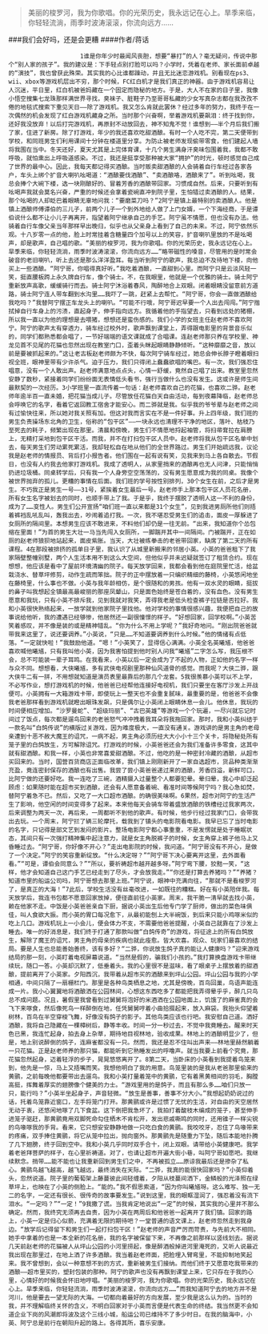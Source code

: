 > 美丽的梭罗河，我为你歌唱。你的光荣历史，我永远记在心上。旱季来临，你轻轻流淌，雨季时波涛滚滚，你流向远方……

###我们会好吗，还是会更糟
####作者/蒋话

						1谁是你年少时最闻风丧胆，想要“暴打”的人？毫无疑问，传说中那个“别人家的孩子”。我的建议是：下手轻点别打脸可以吗？小学时，凭着在老师、家长面前卓越的“演技”，我也曾获此殊荣。其实我的心比谁都躁动，并且无比迷恋游戏机。别看现在ps3、wii、xbox等游戏机层出不穷，那个时候，FC红白机才是我们真正的神器。由于游戏机容易让人沉迷，平日里，红白机被爸妈藏在一个固定而隐秘的地方。于是，大人不在家的日子里，我像小悟空搜集七龙珠那样满世界寻找，臭袜子、脏鞋子乃至哥哥私藏的少女写真杂志都在我孜孜不倦的地毯式搜索下重见天日——除了游戏机。我又怎么肯就此罢休？经过多年的努力，我终于在一次偶然的机会发现了红白游戏机藏身之所。当时那个兴奋啊，举着游戏机要飙泪：终于找到你，还好我没放弃！以后打完游戏机，再原封不动放回去，神不知鬼不觉！谁想到——半个月后我们搬了家，住进了新房。除了打游戏，年少的我还喜欢吃甜酒酿。有时一个人吃不完，第二天便带到学校，和同班男生们利用课间十分钟在楼道里分享。为防止被老师发现偷带零食，他们建起人墙将我围在当中。冬天还好，夏天尤其是上完体育课，十几个男生满身汗臭味包围着我，我都不敢呼吸，就怕熏出上呼吸道感染。不过，我还是挺享受那种被大家“拥护”的时光，顿时感觉自己成了世界的最中心。因此，我每天都记得买酒酿。当时贩卖甜酒酿的人会骑着自行车经过各家各户，车头上绑个扩音大喇叭吆喝道：“酒酿要伐酒酿”、“卖酒酿咯，酒酿来了”。听到吆喝，我总会捧个大碗下楼，选一块刚酿好的、冒着芳香的酒酿带回家。习惯成自然。后来，只要听到有吆喝声我就会莫名兴奋，严重的时候还会拿着瓷碗直冲到院子里，生怕错过卖酒酿的人。结果，那个吆喝的人却眨巴着眼睛无辜地问我：“要磨菜刀吗？”2阿宁是镇上最特别的卖酒酿人。他是镇上酒酿师傅谭伯的三儿子，前两个儿子一个到外地给人做了上门女婿，一个下海经商，于是谭伯说什么都不让小儿子再离开，指望着阿宁继承自己的手艺。阿宁虽不情愿，但也没有办法。他骑着自行车像父亲当年那样早出晚归，似乎也从父亲身上看到了自己的未来。不过，阿宁依然乐观。十八岁零一点的他，脸上时常挂着含糖量四个加号以上的笑容，扩音喇叭里放的不是吆喝声，却是歌声，自己唱的歌。“美丽的梭罗河，我为你歌唱。你的光荣历史，我永远记在心上。旱季来临，你轻轻流淌，雨季时波涛滚滚，你流向远方……”略带磁性的嗓音，尽管用的是时常会破音的老旧喇叭，听上去还是那么洋洋盈耳。每当听到阿宁的歌声，我总迫不及待地下楼，向他买上一些酒酿。“阿宁哥，你唱得真好听。”我吃着酒酿，一直甜到心里。而阿宁只是云淡风轻一笑，挺直腰板跨上永久牌自行车，像个骑士。不，在我眼里，他就是一个优雅的骑士。骑士阿宁重新放声高歌，缓缓骑行而去。骑士阿宁沐浴着春风，陶醉地合上双眼。闭着眼睛没留意前方道路，骑士阿宁连人带车翻到水沟里……我吓了一跳，赶紧上去帮忙。“阿宁哥，你会一直做酒酿给我吃吗？”我替阿宁摆正车龙头上的喇叭。“可能不行哦，阿宁哥迟早要一个人出去闯闯。”阿宁揩拭掉自行车身上的污渍，直起身子，伸手指向远方。我循着他的手指望去，只看到远处的猪棚，所以我一直以为他的理想是去喂猪，想想还是蛮伤感的。我们小学的女班主任赵老师不喜欢阿宁。阿宁的歌声太有穿透力，骑车经过校外时，歌声飘到课堂上，弄得跟电影里的背景音乐似的，同学们都熟悉都会唱了，一节好端端的语文课就成了合唱课。连赵老师那只养在学校里、神龙见首不见尾的花猫也忽然出现在教室门口，歪着头眯起眼睛静静倾听。“这种靡靡之音，放以前是要被抓起来的。”这让老古板赵老师颇为不快，每次阿宁骑车经过，她总会伸长脖子瞪着眼扫视全班，眼神里带有少许杀气。迫于压力，我们只得闭上蠢蠢欲唱的嘴巴。有一次，我们强忍住唱意，没有一个人敢出声。赵老师满意地点点头，心情一舒缓，竟然自己唱了出来。教室里忽然安静了数秒，紧接着同学们纷纷面无表情低头看书，强行当做什么也没有发生。这或许是师生间最默契的一次经历。3小学班里一直流传着一句话：赵老师喜欢自己的花猫，也喜欢二骅。赵老师年逾半百一直未婚，把花猫当成儿子。尽管放任花猫白天自由活动，每到夜幕降临，赵老师总会呼唤它的名字，看着它返回教工宿舍才能安心。而二骅就是我。似乎我的爷爷辈与赵老师之间有过愉快往来，所以她对我关照有加。但这对我而言实在不是一件好事。升上四年级，我们班的男生负责操场东北角的卫生，俗称的“包干区”——一块永远也清理不干净的地区，落叶、枯枝乃至死去的耗子，频繁出现在那里。清晨和傍晚，男生们不情愿地捋起袖管，将扫帚耷拉在肩膀上，无精打采地到包干区干活。而我，并不在打扫包干区人员中。赵老师将我从包干区名单中划去，每天男生们劳动累死累活，我却轻松自在地从他们的全世界路过。男生们开始疏远我，议论我是赵老师的情报员、背后打小报告者。他们围在一起有说有笑，见我来到马上各自散去。节假日，也没有人约我去他家打游戏机。我成了透明人，从家里捎来的酒酿再也无人问津，只能悄悄扔进垃圾桶。同桌转学后，只有我一个人身旁空空荡荡的，没有男生愿意成为我的同桌。我像个被世界抛弃的孤儿。更糟的事情在后面。我们班的学号按性别排列，30个女生在前，之后才是男生。不巧我正是男生一号——31号，紧挨着女生最后一号。赵老师手上那本包干区人员花名册，所有女生名字被划去的同时，也顺手带上了我。于是乎，我终于摆脱了透明人这一不利的身份，成为了……变性人。男生们公开宣扬“咱们班一直以来都是31个女生”，见到我进男厕所他们则捂着裤裆乱吼乱叫，轰我出去，吵闹着追打我。一次，我不堪忍受男生们的追击，面皮一厚躲进了女厕所的隔间里。本想男生应该不敢进来，不料他们却仍是一往无前。“出来，我知道你个怂包缩在里面！”为首的男生大壮一马当先闯入女厕所，一脚踹开其中一间隔间。门被踹开，正在如厕的赵老师狼狈地站起来，面皮紫胀。当天，大壮被练拳击的老爸带回家，缺席了第二天的所有课程。4在那段被排挤的孤单日子里，我认识了从城里新搬来的邻居小英。小英的爸爸租下了我家隔壁整幢别墅，两个人生活本用不到这么大空间，但他似乎并未迟疑就签订了租赁合约。现在想想，他应该是看中了屋前环境清幽的院子。每天放学回来，我都会看到他在庭院里忙活，给盆栽浇水、替草坪修剪，动作生疏而笨拙。院子的正中摆放着一只编织精细的藤椅，小英悠闲地坐在藤椅里，什么事也不做。小英与我年龄相仿，是个很随和的男孩。他有一双水灵的眼睛，挺拔的鼻子叫我想起全镇最高最峻丽的那座凤颦山，只是面色始终是苍白着的，没有血色。没有男生愿意和我玩，只有小英不排斥我，见到我就对我笑，弄得我老是低头检查裤子拉链是否拉好。我和小英很快熟络起来，一放学就到他家院子里找他。他对学校的事情很感兴趣，我便把自己的故事说给他听，我的遭遇已经够惨，他居然还一副很憧憬的样子。“好想回家，回学校啊。”小英苦笑着感叹，并不像是装的或是精神错乱。“你为什么不用上学呢？”我好奇地问。“刚出院爸爸就带我来这里了，说还要调养。”小英说，“只是……不知道要调养到什么时候。”他的情绪有点低落。“一定就快啦！”我鼓励他道。“嗯！”小英笑了，显得信心满满。小英全名英曦馗，他爸爸喜欢喊他曦馗，只有我叫他小英，因为我害怕提到他时别人问我“曦馗”二字怎么写，我压根不会，总不可能装一辈子耳鸣。在我看来，小英以后一定会成为了不起的人物，正如他的名字一样与众不同。想想看，大侠曦馗，多有武侠电视剧里那种仙风道骨的感觉。而我呢？大侠二骅，跟大侠牛二有一拼，不用想就知道是演员表里最靠后的那几个龙套。5我很羡慕小英可以不上学，不必写作业，想打游戏机的时候，他爸爸已经帮他连接好电视机，我们只要坐在客厅沙发上开战便可。小英拥有一大箱游戏卡带，即使玩上一整天也不会重复腻味，最重要的是，他爸爸不会像我老爸那样看到游戏机就瞪出眼珠发飙，只是偶尔让小英闭上眼睛休息一会儿。他休息，我玩的时间便相应增加。“沙罗曼蛇”、“超级玛丽”、“古巴英雄”等游戏一个个玩遍，一尽兴就忘记时间过了饭点，每次都是遛鸟回来的老爸怒气冲冲拽着我耳朵将我拖回家。那时，我和小英纠结于一款名叫“白鸽传说”的横版过关游戏，因为难度极大，一直没有通关。游戏讲的是男主角的老母亲遭到十恶不赦大魔王的诅咒，一病不起，男主角必须历经大大小小十三个关卡，将隐秘处所有笼子里的白鸽放生，方可解除诅咒。打游戏的时候，小英爸爸还会为我们准备许多零食，这其中就有甜酒酿。和我一样，小英也非常喜爱甜酒酿。不过，他吃的是一种密封冷藏的酒酿，从超市买回来的。当时，国营百货商店正面临改革，我们镇上刚刚新开了一家自选超市，货品种类渐渐充盈，竟连密封保存的酒酿也有出售。我尝了尝小英爸爸递过来的酒酿，芳香四溢，新鲜可口，比阿宁做的还要好吃。我一连吃了三碗，酒精摄入过量整个人都要犯晕。晕归晕，我心中却泛起顾虑：如果随时能在超市买到酒酿，还会有人愿意备着碗、看准时间等候阿宁吗？我心急如焚，替阿宁着急不已。然后，又吃了一大口超市酒酿。的确很美味啊。6果然，超市对阿宁的生活产生了影响，他空闲的时间变得多了起来。本来他每天会骑车带着盛放酒酿的铁槽经过我家两次，后来调整为两天一次，再后来，一周都听不到他的歌声。有时候，他步行经过我家门口，会带我出去玩。一个周末，阿宁拦了辆三轮摩托，载我到了镇头的电影院看电影。我早已忘了当时电影的名字，只记得是部文艺到发闷的影片。整场电影阿宁都心事重重，不是发愣就是处于睡眠状态，其间只有一次强打精神集中起注意力，就是女主角脱裤子的时候，女主角穿上裤子他马上又昏睡过去。“阿宁哥，你好像不开心？”走出电影院的时候，我问道。“阿宁哥没有不开心，是做了一个决定。”阿宁的笑容重新绽放。“什么决定呀？”“阿宁哥下决心要离开这里，去外面看看。”“可是，谭伯会同意么？”“所以，要祈祷超市越开越多呀。”阿宁弯下腰，狡黠一笑，“这样，他才会知道自己这门手艺已经走到了尽头，才会放我走。”“你还是打算去养猪吗？”“养猪？知道市里的船运公司吗，阿宁哥想去那里上班。”阿宁说，眼神中充满向往，“那就不是看梭罗河了，是真正的大海！”7此后，学校生活没有丝毫改进，一如既往的糟糕。好在有小英陪伴我。每天放学后，我连书包都不愿意回家放掉，便径直前往小英家。周末，我干脆一清早就去找小英，赖在他家不走。中饭是小英爸爸亲自下厨，据说小英出生后他专门学了厨师，做出的菜色味俱佳，叫人食欲大振。而小英的胃口每况愈下，从最初能刨上大半碗饭，到后来只能小鸡啄米似的吃上几口。游戏机玩上一小会儿，便会体力不支，不需要他爸爸提醒，小英自己就靠在了沙发上睡去。唯一的好消息是，我们终于打通了那款叫做“白鸽传奇”的游戏，将征途上的所有白鸽放生，解除了魔王的诅咒，男主角的母亲的疾病也就此痊愈。皆大欢喜。观众、玩家们最喜欢的结局。要是人生也总能善始善终，该有多好？“二骅，你说放生鸽子真的能让人健康吗？”迎来游戏结局的那一刻，小英盯着电视屏幕说道。“当然是假的，骗我们小孩的。”我打算换盘游戏卡带继续玩，随口一答。小英却沉默了，低垂着头。我的心里很不是滋味，看了眼桌子上摆放着的甜酒酿，提前离开了小英家。夕阳西沉，我带着从超市买的酒酿来到坪山公园。坪山公园与我的小学相通，中间只隔了一扇栅栏门。那里是各种鸟类栖息之地，尤其是傍晚，百鸟回巢，鸟语声能连成一片。我小心翼翼地将酒酿洒在公园林间，心想这东西吃多了都能把我弄得晕乎乎，醉几只鸟总不成问题。况且，暑假里我曾看到过舅舅将泡好的米酒洒在公园地面上，饥饿了的麻雀真的会飞下来啄食，然后像死鸟一样醉倒在地，任凭舅舅哼着小曲拾掇起来，放入麻袋。我抬头仰望着树林，百鸟在半空穿梭飞舞，好像没有鸽子的影子。其他鸟类应该也行吧。我安慰自己道。洒好酒酿，我将自己隐藏在一棵樟树后，静等丰收。时间一分一秒过去，不觉中我竟睡去。醒来时天色已黑，我连忙起身，拍去身上杂草，期待地目视林地，验收成果。林地上的酒酿明显少了，但是，地上别说醉倒的鸽子，连麻雀都没有一只。然而，我还是忍不住叫出声来——林地里赫然躺着一只花猫。正是赵老师养的那只猫，都能听到它熟睡发出的呼噜声。就当我要上前看个究竟，那花猫忽然起身，迈着轻浮的步子，晃晃悠悠离开了。8第二天，当卧床的小英看到我提着鸟笼来到，他先是一惊，马上又捂嘴而笑。我想他明白了我的用意。鸟笼里装的是我从老爸那里偷来的黄鹂，之前每晚他都要带出去遛鸟。我和小英打量着笼中的黄鹂，它有着黑黄相间的羽毛，胸膛高挺，挥舞着厚实的翅膀像个健美的力士。“游戏里用的是鸽子，而且有那么多……咱们只放一只，能行吗？”小英半坐起身子，声音轻微。“放生是善事，善事不分大小。”我想起奶奶说过的话，托着鸟笼靠近窗口，左手将笼门打开。那黄鹂或许是过惯了无忧的生活，对自由的天空居然无动于衷，还悠闲地啄了几下食盆。这下倒把我急坏了，我拍打着酸枝木编成的笼子，甚至伸手进笼子驱赶，那黄鹂竟用双脚死命勾住栖木不肯松开，发出悲戚嘶鸣的同时，还用锥子一样尖锐的鸟喙啄我的手背。看来，它只想安安静静地做一只吃白食的黄鹂。我咬咬牙，忍住了鸟喙带来的疼痛，双手捧住黄鹂，将它从笼中拉出，抛向窗外。那黄鹂先是随重力下坠，随后本能地扑腾了几下翅膀，终于回到空中。我和小英几乎同时双手合十，闭上双眼。请带给小英健康吧。我学着老爸拜菩萨的样子，在心里祈祷道。对了，也请让超市开遍大街小巷，叫阿宁哥如愿吧。我继续默念。捎带……能不能也让我重新回到男生们之中，不再被孤立……原谅我最后还是掺杂了私心。黄鹂鸟越飞越高，越飞越远，最终消失在天际。“二骅，我真的能很快回家吗？”小英仰着头，忽然说道。院子里的葡萄架上藤蔓彼此间轻缠着，夕阳从枝蔓间洒下，金鳞般的光泽照在绿草坪上，也映在了小英的侧脸上。“能的。”我不假思索道，“因为你叫曦馗呀。这么难写、独一无二的名字，一定还有很长、很传奇的故事要发生。”说到这里，我的眼眶湿润了，强忍着没有流下泪水。“一定吗？”“一定！”9我撒了谎。当我肯定地说出“一定”的时候，其实我的心里并不那么确定。然而，我终究无须再去自责，因为小英在两周后和他爸爸一起离开了我们镇。回家的路上，小英一定是归心似箭，充满着无限的期待吧？一堂普通的语文课上，赵老师忽然走到我身边。“放学后记得留下和男生们一起打扫包干区！”赵老师的声音严厉而苛责，与先前大不相同。她手中拿着的也是一本全新的花名册，我的名字被保留下来，不再像之前那样以竖线划去。据说几天前赵老师的花猫被人从坪山公园的小河里捞起，像是醉酒般掉进河里淹死的，又听人说最近我出现在那里过，在地上洒了许多酒酿。我当着赵老师面，把脸埋入臂弯里，不能抑制地笑起来。我不曾想到，会以一种意想不到的方式，重新被男生们接纳。而他们终于又愿意吃我带来的酒酿——超市里买的，塑封包装的那种。阿宁的歌声也没有再飘到课堂上来，它只存在于我的心里，心情好的时候我会怀旧地哼唱。“美丽的梭罗河，我为你歌唱。你的光荣历史，我永远记在心上。旱季来临，你轻轻流淌，雨季时波涛滚滚，你流向远方……”而我知道阿宁去的地方并不是河川，他是要去一望无际的大海。一切都向着最好的方向发展，至少我是这么认为的。当时的我，并不理解临终关怀的含义，不明白回家对于小英而言便是代表生命的终结。我当然更不会知道企业下岗的风潮即将波及这个三线小城，船运公司已维持不了多少时日。在我的脑海中，小英、阿宁总是前行在朝阳升起的路上。各得其所，喜乐安康。			  		